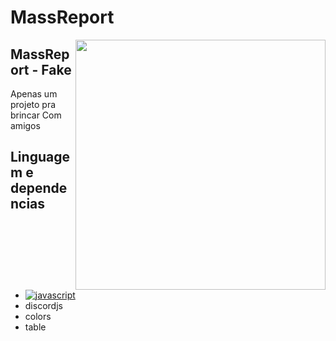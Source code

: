 # MassReport
<img align="right" width="400" height="400" src="https://cdn.discordapp.com/attachments/814443086524055585/815227681200144434/rCVxVBv.gif.8f80a6f102bb3981d763e2261472c2d3.gif">

## MassReport - Fake

Apenas um projeto pra brincar
Com amigos

## Linguagem e dependencias
- [![javascript](./src/javascript.svg)](https://aleen42.github.io/badges/src/javascript.svg)
- discordjs
- colors
- table
